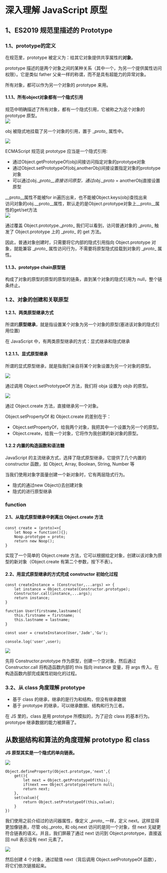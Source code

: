 # 深入理解 JavaScript 原型
## 1、ES2019 规范里描述的 Prototype
### 1.1、prototype的定义
在规范里，prototype 被定义为：给其它对象提供共享属性的**对象**。  

prototype 描述的是两个对象之间的某种关系（其中一个，为另一个提供属性访问权限）。它是类似 father 父亲一样的称谓，而不是具有超能力的异常对象。

所有对象，都可以作为另一个对象的 prototype 来用。

#### 1.1.1、所有object对象都有一个隐式引用
规范中明确描述了所有对象，都有一个隐式引用，它被称之为这个对象的 prototype 原型。  
![](img/隐式引用.png)  

 obj 被隐式地挂载了另一个对象的引用，置于 \__proto__ 属性中。  

 ![](img/getPrototypeOf.png)  

 ECMAScript 规范说 prototype 应当是一个隐式引用:  
 - 通过Object.getPrototypeOf(obj)间接访问指定对象的prototype对象
 - 通过Object.setPrototypeOf(obj,anotherObj)间接设置指定对象的prototype对象
 - 可以通过obj.\__proto__直接访问原型，通过obj.\__proto__ = anotherObj直接设置原型  

__proto__属性不能被for in遍历出来，也不能被Object.keys(obj)查找出来  
访问对象的obj.\__proto__属性，默认走的是Object.prototype对象上__proto__属性的get/set方法  
![](img/默认get.png)  

通过覆盖 Object.prototype.\__proto__ 我们可以看到，访问普通对象的 \__proto__ 触发了 Object.prototype 上的 \__proto__ 的 get 方法。

因此，普通对象创建时，只需要将它内部的隐式引用指向 Object.prototype 对象，就能兼容 \__proto__ 属性访问行为，不需要将原型隐式挂载到对象的 \__proto__ 属性。

#### 1.1.3、prototype chain原型链
构成了对象的原型的原型的原型的链条，直到某个对象的隐式引用为 null，整个链条终止。

### 1.2、对象的创建和关联原型
#### 1.2.1、两类原型继承方式
所谓的**原型继承**，就是指设置某个对象为另一个对象的原型(塞进该对象的隐式引用位置)  

在 JavaScript 中，有两类原型继承的方式：显式继承和隐式继承

#### 1.2.1.1、显式原型继承
所谓的显式原型继承，就是指我们亲自将某个对象设置为另一个对象的原型。  

![](img/显示原型继承.png)  

通过调用 Object.setPrototypeOf 方法，我们将 obja 设置为 objb 的原型。  

![](img/Object.create方法.png)  

通过 Object.create 方法，直接继承另一个对象。  

Object.setPropertyOf 和 Object.create 的差别在于：  
- Object.setPropertyOf，给我两个对象，我把其中一个设置为另一个的原型。
- Object.create，给我一个对象，它将作为我创建的新对象的原型。  

#### 1.2.2 内置的构造函数和语法糖
JavaScript 的主流继承方式，选择了隐式原型继承，它提供了几个内置的 constructor 函数，如 Object, Array, Boolean, String, Number 等  

当我们使用对象字面量创建一个新对象时，它有两层隐式行为。  
- 隐式的通过new Object()去创建对象
- 隐式的进行原型继承

### function
#### 2.1、从隐式原型继承中剥离出 Object.create 方法
```
const create = (proto)=>{
    let Noop = function(){};
    Noop.prototype = proto;
    return new Noop();
}
```
实现了一个简单的 Object.create 方法，它可以根据给定对象，创建以该对象为原型的新对象（Object.create 有第二个参数，按下不表）。  

#### 2.2、用显式原型继承的方式完成 constructor 初始化过程
```
const createInstance = (Constructor,...args) => {
    let instance = Object.create(Constructor.prototype);
    Constructor.call(instance,...args);
    return instance;
}

function User(firstname,lastname){
    this.firstname = firstname;
    this.lastname = lastname;
}

const user = createInstance(User,'Jade','Gu');

console.log('user',user);
```
![](img/隐式输出.png)  

先将 Constructor.prototype 作为原型，创建一个空对象，然后通过 Constructor.call 将构造函数内部的 this 指向 instance 变量，将 args 传入。在构造函数内部完成属性初始化的过程。

### 3.2、从 class 角度理解 prototype
- 基于 class 的继承，继承的是行为和结构，但没有继承数据
- 基于 prototype 的继承，可以继承数据、结构和行为三者。  

在 JS 里的，class 是用 prototype 所模拟的，为了迎合 class 的基本行为。prototype 继承数据的能力被屏蔽了。

## 从数据结构和算法的角度理解 prototype 和 class
**JS 原型其实是一个隐式的单向链表。**  

![](img/原型的数据结构.png)  

```
Object.defineProperty(Object.prototype,'next',{
    get(){
        let next = Object.getPrototypeOf(this);
        if(next === Object.prototype)return null;
        return next;
    },
    set(value){
        return Object.setPrototypeOf(this,value);
    }
})
```
我们使用之前介绍过的访问器属性，像定义 \__proto__ 一样，定义 next。这样显得更加像链表，尽管 obj.\__proto__ 和 obj.next 访问的是同一个对象，但 next 无疑更符合链表的语义。并且，我们屏蔽了通过 next 访问到 Object.prototype，直接返回 null 表示没有 next 元素了。  

![](img/实现next.png)  

然后创建 4 个对象，通过赋值 next（背后调用 Object.setPrototypeOf 函数），将它们依次链接起来。